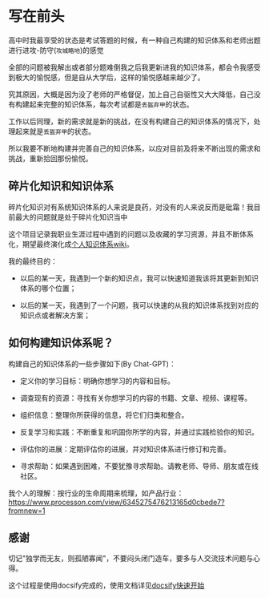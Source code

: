 # 写在前头
高中时我最享受的状态是考试答题的时候，有一种自己构建的知识体系和老师出题进行进攻-防守(`攻城略地`)的感觉

全部的问题被我解出或者部分题难倒我之后我更新进我的知识体系，都会令我感受到极大的愉悦感，但是自从大学后，这样的愉悦感越来越少了。

究其原因，大概是因为没了老师的严格督促，加上自己自驱性又大大降低，自己没有构建起来完整的知识体系，每次考试都是`丢盔弃甲`的状态。

工作以后同理，新的需求就是新的挑战，在没有构建自己的知识体系的情况下，处理起来就是`丢盔弃甲`的状态。

所以我要不断地构建并完善自己的知识体系，以应对目前及将来不断出现的需求和挑战，重新拾回那份愉悦。

## 碎片化知识和知识体系

碎片化知识对有系统知识体系的人来说是良药，对没有的人来说反而是砒霜！我目前最大的问题就是处于碎片化知识当中

这个项目记录我职业生涯过程中遇到的问题以及收藏的学习资源，并且不断体系化，期望最终演化成[个人知识体系wiki](https://wiki-power.com/unlist/%E5%9F%BA%E4%BA%8Edocsify%E6%90%AD%E5%BB%BA%E4%B8%AA%E4%BA%BAWiki)。

我的最终目的：

- 以后的某一天，我遇到一个新的知识点，我可以快速知道我该将其更新到知识体系的哪个位置；

- 以后的某一天，我遇到了一个问题，我可以快速的从我的知识体系找到对应的知识点或者解决方案；


## 如何构建知识体系呢？

构建自己的知识体系的一些步骤如下(By Chat-GPT)：

- 定义你的学习目标：明确你想学习的内容和目标。

- 调查现有的资源：寻找有关你想学习的内容的书籍、文章、视频、课程等。

- 组织信息：整理你所获得的信息，将它们归类和整合。

- 反复学习和实践：不断重复和巩固你所学的内容，并通过实践检验你的知识。

- 评估你的进展：定期评估你的进展，并对知识体系进行修订和完善。

- 寻求帮助：如果遇到困难，不要犹豫寻求帮助。请教老师、导师、朋友或在线社区。

我个人的理解：按行业的生命周期来梳理，如产品行业：https://www.processon.com/view/6345275476213165d0cbede7?fromnew=1



## 感谢

切记"独学而无友，则孤陋寡闻"，不要闷头闭门造车，要多与人交流技术问题与心得。

这个过程是使用docsify完成的，使用文档详见[docsify快速开始](https://docsify.js.org/#/zh-cn/quickstart)



